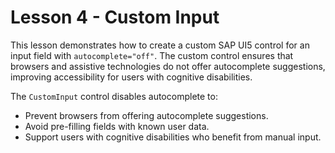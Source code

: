 # Lesson 4 - Custom Input

This lesson demonstrates how to create a custom SAP UI5 control for an input field with `autocomplete="off"`. The custom control ensures that browsers and assistive technologies do not offer autocomplete suggestions, improving accessibility for users with cognitive disabilities.

The `CustomInput` control disables autocomplete to:
- Prevent browsers from offering autocomplete suggestions.
- Avoid pre-filling fields with known user data.
- Support users with cognitive disabilities who benefit from manual input.

